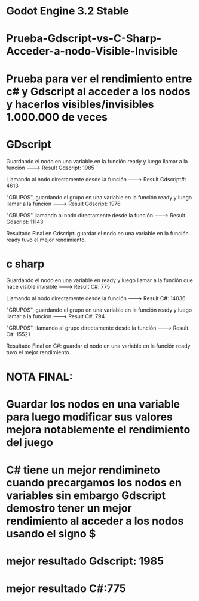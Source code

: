 # Godot Engine 3.2 Stable
# Prueba-Gdscript-vs-C-Sharp-Acceder-a-nodo-Visible-Invisible
# Prueba para ver el rendimiento entre c# y Gdscript al acceder a los nodos y hacerlos visibles/invisibles 1.000.000 de veces 


# GDscript 
Guardando el nodo en una variable en la función ready y luego llamar a la función ---> Result Gdscript: 1985

Llamando al nodo directamente desde la función --->  Result Gdscript#: 4613

"GRUPOS", guardando el grupo en una variable en la función ready y luego llamar a la función --->   Result Gdscript: 1976

"GRUPOS" llamando al nodo directamente desde la función --->  Result Gdscript: 11143

Resultado Final en Gdscript: guardar el nodo en una variable en la función ready tuvo el mejor rendimiento.

# c sharp
Guardando el nodo en una variable en ready y luego llamar a la función que hace visible invisible ---> Result C#: 775

Llamando al nodo directamente desde la función ---> Result C#: 14036

"GRUPOS", guardando el grupo en una variable en la función ready y luego llamar a la función ---> Result C#: 794

"GRUPOS",  llamando al grupo directamente desde la función ---> Result C#: 15521

Resultado Final en C#: guardar el nodo en una variable en la función ready tuvo el mejor rendimiento.


# NOTA FINAL:
# Guardar los nodos en una variable para luego modificar sus valores mejora notablemente el rendimiento del juego
# C# tiene un mejor rendimineto cuando precargamos los nodos en variables sin embargo Gdscript demostro tener un mejor rendimiento al acceder a los nodos usando el signo $
# mejor resultado Gdscript: 1985
# mejor resultado C#:775










